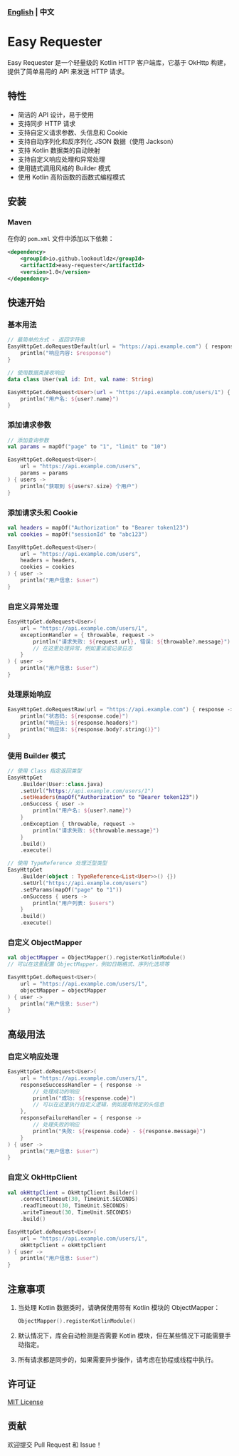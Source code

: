 ### [English](README.md) | 中文

# Easy Requester

Easy Requester 是一个轻量级的 Kotlin HTTP 客户端库，它基于 OkHttp 构建，提供了简单易用的 API 来发送 HTTP 请求。

## 特性

- 简洁的 API 设计，易于使用
- 支持同步 HTTP 请求
- 支持自定义请求参数、头信息和 Cookie
- 支持自动序列化和反序列化 JSON 数据（使用 Jackson）
- 支持 Kotlin 数据类的自动映射
- 支持自定义响应处理和异常处理
- 使用链式调用风格的 Builder 模式
- 使用 Kotlin 高阶函数的函数式编程模式

## 安装

### Maven

在你的 `pom.xml` 文件中添加以下依赖：

```xml
<dependency>
    <groupId>io.github.lookoutldz</groupId>
    <artifactId>easy-requester</artifactId>
    <version>1.0</version>
</dependency>
```

## 快速开始

### 基本用法

```kotlin
// 最简单的方式 - 返回字符串
EasyHttpGet.doRequestDefault(url = "https://api.example.com") { response ->
    println("响应内容: $response")
}

// 使用数据类接收响应
data class User(val id: Int, val name: String)

EasyHttpGet.doRequest<User>(url = "https://api.example.com/users/1") { user ->
    println("用户名: ${user?.name}")
}
```

### 添加请求参数

```kotlin
// 添加查询参数
val params = mapOf("page" to "1", "limit" to "10")

EasyHttpGet.doRequest<User>(
    url = "https://api.example.com/users",
    params = params
) { users ->
    println("获取到 ${users?.size} 个用户")
}
```

### 添加请求头和 Cookie

```kotlin
val headers = mapOf("Authorization" to "Bearer token123")
val cookies = mapOf("sessionId" to "abc123")

EasyHttpGet.doRequest<User>(
    url = "https://api.example.com/users",
    headers = headers,
    cookies = cookies
) { user ->
    println("用户信息: $user")
}
```

### 自定义异常处理

```kotlin
EasyHttpGet.doRequest<User>(
    url = "https://api.example.com/users/1",
    exceptionHandler = { throwable, request ->
        println("请求失败: ${request.url}, 错误: ${throwable?.message}")
        // 在这里处理异常，例如重试或记录日志
    }
) { user ->
    println("用户信息: $user")
}
```

### 处理原始响应

```kotlin
EasyHttpGet.doRequestRaw(url = "https://api.example.com") { response ->
    println("状态码: ${response.code}")
    println("响应头: ${response.headers}")
    println("响应体: ${response.body?.string()}")
}
```

### 使用 Builder 模式

```kotlin
// 使用 Class 指定返回类型
EasyHttpGet
    .Builder(User::class.java)
    .setUrl("https://api.example.com/users/1")
    .setHeaders(mapOf("Authorization" to "Bearer token123"))
    .onSuccess { user ->
        println("用户名: ${user?.name}")
    }
    .onException { throwable, request ->
        println("请求失败: ${throwable.message}")
    }
    .build()
    .execute()

// 使用 TypeReference 处理泛型类型
EasyHttpGet
    .Builder(object : TypeReference<List<User>>() {})
    .setUrl("https://api.example.com/users")
    .setParams(mapOf("page" to "1"))
    .onSuccess { users ->
        println("用户列表: $users")
    }
    .build()
    .execute()
```

### 自定义 ObjectMapper

```kotlin
val objectMapper = ObjectMapper().registerKotlinModule()
// 可以在这里配置 ObjectMapper，例如日期格式、序列化选项等

EasyHttpGet.doRequest<User>(
    url = "https://api.example.com/users/1",
    objectMapper = objectMapper
) { user ->
    println("用户信息: $user")
}
```

## 高级用法

### 自定义响应处理

```kotlin
EasyHttpGet.doRequest<User>(
    url = "https://api.example.com/users/1",
    responseSuccessHandler = { response ->
        // 处理成功的响应
        println("成功: ${response.code}")
        // 可以在这里执行自定义逻辑，例如提取特定的头信息
    },
    responseFailureHandler = { response ->
        // 处理失败的响应
        println("失败: ${response.code} - ${response.message}")
    }
) { user ->
    println("用户信息: $user")
}
```

### 自定义 OkHttpClient

```kotlin
val okHttpClient = OkHttpClient.Builder()
    .connectTimeout(30, TimeUnit.SECONDS)
    .readTimeout(30, TimeUnit.SECONDS)
    .writeTimeout(30, TimeUnit.SECONDS)
    .build()

EasyHttpGet.doRequest<User>(
    url = "https://api.example.com/users/1",
    okHttpClient = okHttpClient
) { user ->
    println("用户信息: $user")
}
```

## 注意事项

1. 当处理 Kotlin 数据类时，请确保使用带有 Kotlin 模块的 ObjectMapper：
   ```kotlin
   ObjectMapper().registerKotlinModule()
   ```

2. 默认情况下，库会自动检测是否需要 Kotlin 模块，但在某些情况下可能需要手动指定。

3. 所有请求都是同步的，如果需要异步操作，请考虑在协程或线程中执行。

## 许可证

[MIT License](./LICENSE)

## 贡献

欢迎提交 Pull Request 和 Issue！
